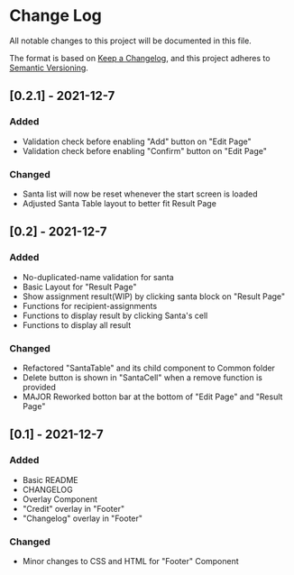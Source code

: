 # Change Log
All notable changes to this project will be documented in this file.

The format is based on [Keep a Changelog](https://keepachangelog.com/en/1.0.0/),
and this project adheres to [Semantic Versioning](https://semver.org/spec/v2.0.0.html).
## [0.2.1] - 2021-12-7
### Added
- Validation check before enabling "Add" button on "Edit Page"
- Validation check before enabling "Confirm" button on "Edit Page"

### Changed
- Santa list will now be reset whenever the start screen is loaded
- Adjusted Santa Table layout to better fit Result Page

## [0.2] - 2021-12-7
###  Added
- No-duplicated-name validation for santa
- Basic Layout for "Result Page"
- Show assignment result(WIP) by clicking santa block on "Result Page"
- Functions for recipient-assignments
- Functions to display result by clicking Santa's cell
- Functions to display all result

### Changed
- Refactored "SantaTable" and its child component to Common folder
- Delete button is shown in "SantaCell" when a remove function is provided
- MAJOR Reworked botton bar at the bottom of "Edit Page" and "Result Page"

## [0.1] - 2021-12-7
### Added
- Basic README
- CHANGELOG
- Overlay Component
- "Credit" overlay in "Footer"
- "Changelog" overlay in "Footer"

### Changed
- Minor changes to CSS and HTML for "Footer" Component